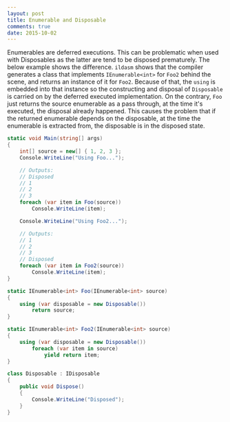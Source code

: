 ```yaml
---
layout: post
title: Enumerable and Disposable
comments: true
date: 2015-10-02
---
```


Enumerables are deferred executions. This can be problematic when used with Disposables as the latter are tend to be disposed prematurely. The below example shows the difference. `ildasm` shows that the compiler generates a class that implements `IEnumerable<int>` for `Foo2` behind the scene, and returns an instance of it for `Foo2`. Because of that, the `using` is embedded into that instance so the constructing and disposal of `Disposable` is carried on by the deferred executed implementation. On the contrary, `Foo` just returns the source enumerable as a pass through, at the time it's executed, the disposal already happened. This causes the problem that if the returned enumerable depends on the disposable, at the time the enumerable is extracted from, the disposable is in the disposed state.

```csharp
static void Main(string[] args)
{
    int[] source = new[] { 1, 2, 3 };
    Console.WriteLine("Using Foo...");

    // Outputs:
    // Disposed
    // 1
    // 2
    // 3
    foreach (var item in Foo(source))
        Console.WriteLine(item);

    Console.WriteLine("Using Foo2...");

    // Outputs:
    // 1
    // 2
    // 3
    // Disposed
    foreach (var item in Foo2(source))
        Console.WriteLine(item);
}

static IEnumerable<int> Foo(IEnumerable<int> source)
{
    using (var disposable = new Disposable())
        return source;
}

static IEnumerable<int> Foo2(IEnumerable<int> source)
{
    using (var disposable = new Disposable())
        foreach (var item in source)
            yield return item;
}

class Disposable : IDisposable
{
    public void Dispose()
    {
        Console.WriteLine("Disposed");
    }
}
```
